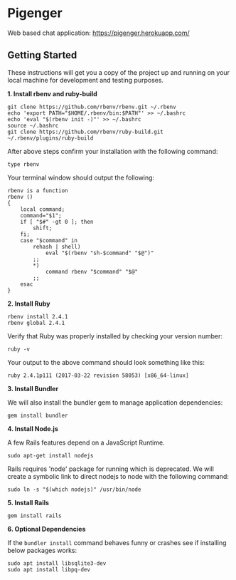 # Pigenger

Web based chat application: https://pigenger.herokuapp.com/

## Getting Started
These instructions will get you a copy of the project up and running on your local machine for development and testing purposes.

<b>1. Install rbenv and ruby-build</b>

```
git clone https://github.com/rbenv/rbenv.git ~/.rbenv
echo 'export PATH="$HOME/.rbenv/bin:$PATH"' >> ~/.bashrc
echo 'eval "$(rbenv init -)"' >> ~/.bashrc
source ~/.bashrc
git clone https://github.com/rbenv/ruby-build.git ~/.rbenv/plugins/ruby-build
```
After above steps confirm your installation with the following command:
```
type rbenv
```
Your terminal window should output the following:
```
rbenv is a function
rbenv () 
{ 
    local command;
    command="$1";
    if [ "$#" -gt 0 ]; then
        shift;
    fi;
    case "$command" in 
        rehash | shell)
            eval "$(rbenv "sh-$command" "$@")"
        ;;
        *)
            command rbenv "$command" "$@"
        ;;
    esac
}
```

<b>2. Install Ruby</b>

``` 
rbenv install 2.4.1
rbenv global 2.4.1
```
Verify that Ruby was properly installed by checking your version number:
```
ruby -v
```
Your output to the above command should look something like this:
```
ruby 2.4.1p111 (2017-03-22 revision 58053) [x86_64-linux]
```

<b>3. Install Bundler</b>

We will also install the bundler gem to manage application dependencies:
```
gem install bundler
```

<b>4. Install Node.js</b>

A few Rails features depend on a JavaScript Runtime.
```
sudo apt-get install nodejs
```
Rails requires 'node' package for running which is deprecated. We will create a symbolic link to direct nodejs to node
with the following command:
```
sudo ln -s "$(which nodejs)" /usr/bin/node
```

<b>5. Install Rails</b>

```
gem install rails
```

<b>6. Optional Dependencies</b>

If the `bundler install` command behaves funny or crashes see if installing below packages works:
```
sudo apt install libsqlite3-dev
sudo apt install libpq-dev
```
